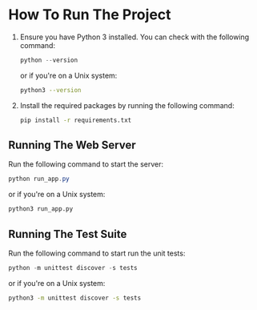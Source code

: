 # How To Run The Project

1. Ensure you have Python 3 installed. You can check with the following command:

    ```powershell
    python --version
    ```

    or if you're on a Unix system:

    ```bash
    python3 --version
    ```

2. Install the required packages by running the following command:

    ```bash
    pip install -r requirements.txt
    ```

## Running The Web Server

Run the following command to start the server:

```powershell
python run_app.py
```

or if you're on a Unix system:

```bash
python3 run_app.py
```

## Running The Test Suite

Run the following command to start run the unit tests:

```powershell
python -m unittest discover -s tests
```

or if you're on a Unix system:

```bash
python3 -m unittest discover -s tests
```